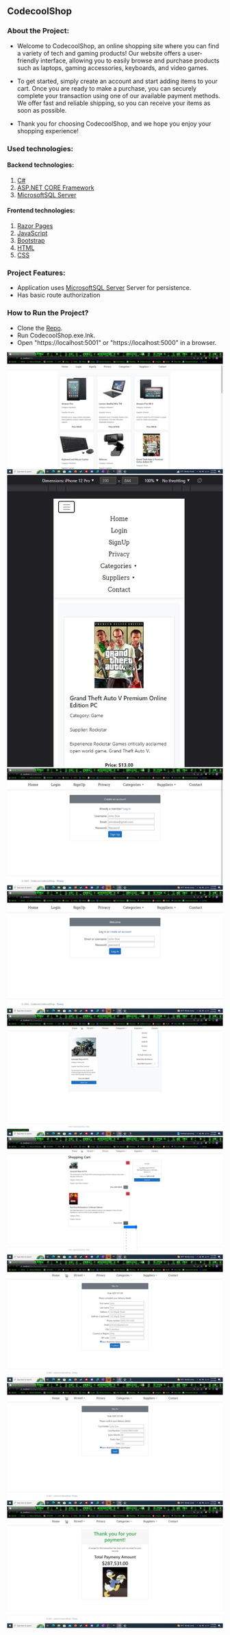 ## CodecoolShop

### About the Project:

- Welcome to CodecoolShop, an online shopping site where you can find a variety of tech and gaming products! Our website offers a user-friendly interface, allowing you to easily browse and purchase products such as laptops, gaming accessories, keyboards, and video games.

- To get started, simply create an account and start adding items to your cart. Once you are ready to make a purchase, you can securely complete your transaction using one of our available payment methods. We offer fast and reliable shipping, so you can receive your items as soon as possible.

- Thank you for choosing CodecoolShop, and we hope you enjoy your shopping experience!

### Used technologies:
#### Backend technologies:
1. [C#](https://learn.microsoft.com/en-us/dotnet/csharp/)
2. [ASP.NET CORE Framework](https://learn.microsoft.com/en-us/aspnet/core/introduction-to-aspnet-core?view=aspnetcore-7.0)
3. [MicrosoftSQL Server](https://learn.microsoft.com/en-us/sql/sql-server/?view=sql-server-ver16)
#### Frontend technologies:
1. [Razor Pages](https://learn.microsoft.com/en-us/aspnet/core/razor-pages/?view=aspnetcore-7.0&tabs=visual-studio)
2. [JavaScript](https://en.wikipedia.org/wiki/JavaScript)
3. [Bootstrap](https://getbootstrap.com/)
5. [HTML](https://en.wikipedia.org/wiki/HTML)
6. [CSS](https://en.wikipedia.org/wiki/CSS)

### Project Features:
- Application uses [MicrosoftSQL Server](https://en.wikipedia.org/wiki/Microsoft_SQL_Server) Server for persistence.
- Has basic route authorization  

### How to Run the Project?
- Clone the [Repo](https://github.com/CodecoolGlobal/codecool-shop-2-csharp-CatalinCatta.git).
- Run CodecoolShop.exe.lnk.
- Open "https://localhost:5001" or "https://localhost:5000" in a browser.

![Home](Images/Home.jpg)
![PhoneView](Images/PhoneView.jpg)
![SignUp](Images/SignUp.jpg)
![LogIn](Images/LogIn.jpg)
![Filtered](Images/Filtered.jpg)
![Cart](Images/Cart.jpg)
![Delivery](Images/Delivery.jpg)
![Payment](Images/Payment.jpg)
![Confirmation](Images/Confirmation.jpg)
